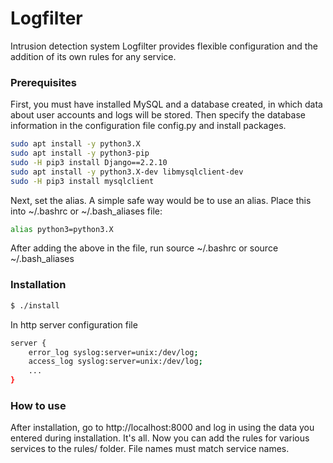 # Logfilter

Intrusion detection system Logfilter provides flexible configuration and the addition of its own rules for any service.

### Prerequisites

First, you must have installed MySQL and a database created, in which data about user accounts and logs will be stored. Then specify the database information in the configuration file config.py and install packages.
```sh
sudo apt install -y python3.X
sudo apt install -y python3-pip
sudo -H pip3 install Django==2.2.10
sudo apt install -y python3.X-dev libmysqlclient-dev
sudo -H pip3 install mysqlclient
```
Next, set the alias. A simple safe way would be to use an alias. Place this into ~/.bashrc or ~/.bash_aliases file:
```sh
alias python3=python3.X
```
After adding the above in the file, run source ~/.bashrc or source ~/.bash_aliases

### Installation

```sh
$ ./install
```

In http server configuration file
```sh
server {
    error_log syslog:server=unix:/dev/log;
    access_log syslog:server=unix:/dev/log;
    ...
}
```

### How to use
After installation, go to http://localhost:8000 and log in using the data you entered during installation. It's all. Now you can add the rules for various services to the rules/ folder. File names must match service names. 
